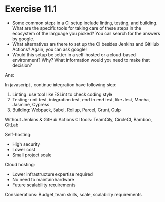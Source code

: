 # Exercise 11.1

* Some common steps in a CI setup include linting, testing, and building. What are the specific tools for taking care of these steps in the ecosystem of the language you picked? You can search for the answers by google.
* What alternatives are there to set up the CI besides Jenkins and GitHub Actions? Again, you can ask google!
* Would this setup be better in a self-hosted or a cloud-based environment? Why? What information would you need to make that decision?

Ans:

In javascript , continue integration have following step:

1. Linting: use tool like ESLint to check coding style
2. Testing: unit test, integration test, end to end test, like Jest, Mocha, Jasmine, Cypress
3. Building: Webpack, Babel, Rollup, Parcel, Grunt, Gulp

Without Jenkins & GitHub Actions CI tools: TeamCity, CircleCI, Bamboo, GitLab

Self-hosting:

* High security
* Lower cost
* Small project scale

Cloud hosting:

* Lower infrastructure expertise required
* No need to maintain hardware
* Future scalability requirements

Considerations: Budget, team skills, scale, scalability requirements